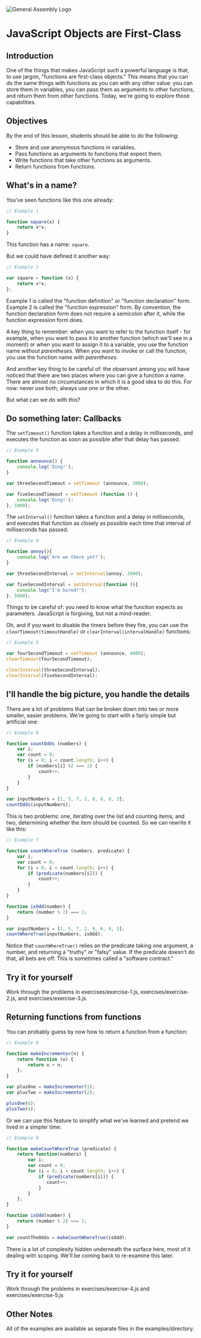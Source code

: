 ![General Assembly Logo](http://i.imgur.com/ke8USTq.png)

# JavaScript Objects are First-Class

## Introduction

One of the things that makes JavaScript such a powerful language is that, to use jargon, "functions are first-class objects." This means that you can do the same things with functions as you can with any other value: you can store them in variables, you can pass them as arguments to other functions, and return them from other functions. Today, we're going to explore those capabilities.

## Objectives

By the end of this lesson, students should be able to do the following:

- Store and use anonymous functions in variables.
- Pass functions as arguments to functions that expect them.
- Write functions that take other functions as arguments.
- Return functions from functions.

## What's in a name?

You've seen functions like this one already:

```javascript
// Example 1

function square(x) {
    return x*x;
}
```

This function has a name: `square`.

But we could have defined it another way:

```javascript
// Example 2

var square = function (x) {
    return x*x;
};
```

Example 1 is called the "function definition" or "function declaration" form. Example 2 is called the "function expression" form.  By convention, the function declaration form does not require a semicolon after it, while the function expression form does.

A key thing to remember: when you want to refer to the function itself - for example, when you want to pass it to another function (which we'll see in a moment) or when you want to assign it to a variable, you use the function name *without parentheses*.  When you want to invoke or call the function, you use the function name *with parentheses*.

And another key thing to be careful of: the observant among you will have noticed that there are two places where you can give a function a name. There are almost no circumstances in which it is a good idea to do this. For now: never use both; always use one or the other.

But what can we do with this?

## Do something later: Callbacks

The `setTimeout()` function takes a function and a delay in milliseconds, and executes the function as soon as possible after that delay has passed.

```javascript
// Example 3

function announce() { 
    console.log('Ding!'); 
}

var threeSecondTimeout = setTimeout (announce, 3000);

var fiveSecondTimeout = setTimeout (function () { 
    console.log('Ding!'); 
}, 5000);
```

The `setInterval()` function takes a function and a delay in milliseconds, and executes that function as closely as possible each time that interval of milliseconds has passed.

```javascript 
// Example 4

function annoy(){ 
    console.log('Are we there yet?');
}

var threeSecondInterval = setInterval(annoy, 3000);

var fiveSecondInterval = setInterval(function (){
    console.log("I'm bored!");
}, 5000);
```

Things to be careful of:  you need to know what the function expects as parameters. JavaScript is forgiving, but not a mind-reader.

Oh, and if you want to disable the timers before they fire, you can use the `clearTimeout(timeoutHandle)` or `clearInterval(intervalHandle)` functions:

```javascript
// Example 5

var fourSecondTimeout = setTimeout (announce, 4000);
clearTimeout(fourSecondTimeout);

clearInterval(threeSecondInterval);
clearInterval(fiveSecondInterval);
```

## I'll handle the big picture, you handle the details

There are a lot of problems that can be broken down into two or more smaller, easier problems. We're going to start with a fairly simple but artificial one:

```javascript
// Example 6

function countOdds (numbers) {
    var i;
    var count = 0;
    for (i = 0; i < count.length; i++) {
        if (numbers[i] %2 === 1) {
            count++;
        }
    }
}

var inputNumbers = [1, 5, 7, 2, 8, 6, 9, 3];
countOdds(inputNumbers);
```

This is two problems: one, iterating over the list and counting items; and two, determining whether the item should be counted. So we can
rewrite it like this:

```javascript
// Example 7

function countWhereTrue (numbers, predicate) {
    var i;
    var count = 0;
    for (i = 0; i < count.length; i++) {
        if (predicate(numbers[i])) {
            count++;
        }
    }    
}

function isOdd(number) {
    return (number % 2) === 1;
}

var inputNumbers = [1, 5, 7, 2, 8, 6, 9, 3];
countWhereTrue(inputNumbers, isOdd);
```

Notice that `countWhereTrue()` relies on the predicate taking one argument, a number, and returning a "truthy" or "falsy" value. If the
predicate doesn't do that, all bets are off. This is sometimes called a "software contract."

## Try it for yourself

Work through the problems in exercises/exercise-1.js, exercises/exercise-2.js, and exercises/exercise-3.js.

## Returning functions from functions

You can probably guess by now how to return a function from a function:

```javascript
// Example 8

function makeIncrementor(n) {
    return function (x) {
        return x + n;
    };
}

var plusOne = makeIncrementor(1);
var plusTwo = makeIncrementor(2);

plusOne(6);
plusTwo(4);
```

Or we can use this feature to simplify what we've learned and pretend we lived in a simpler time:

```javascript
// Example 9

function makeCountWhereTrue (predicate) {
    return function(numbers) {
        var i;
        var count = 0;
        for (i = 0; i < count.length; i++) {
            if (predicate(numbers[i])) {
               count++;
            }
        }   
    };
}

function isOdd(number) {
    return (number % 2) === 1;
}

var countTheOdds = makeCountWhereTrue(isOdd);
```

There is a lot of complexity hidden underneath the surface here, most of it dealing with scoping. We'll be coming back to re-examine this
later.

## Try it for yourself

Work through the problems in exercises/exercise-4.js and exercises/exercise-5.js

## Other Notes

All of the examples are available as separate files in the examples/directory.
